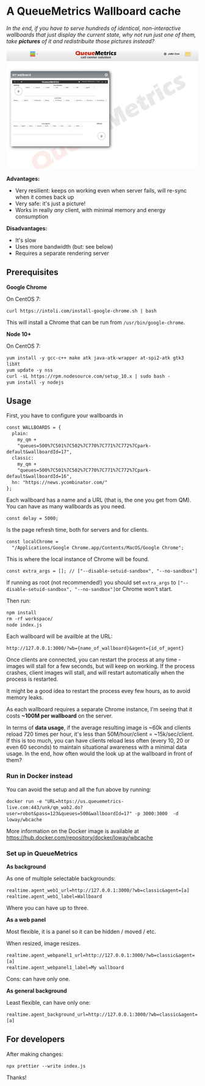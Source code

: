 # A QueueMetrics Wallboard cache

_In the end, if you have to serve hundreds of identical, non-interactive wallboards that just display the current state, why not run just one of them, take **pictures** of it and redistribuite those pictures instead?_


![Alt text](https://github.com/Loway/OpenQueueMetricsAddOns/raw/master/WallboardCache/qm_embedded_wb.jpg "How it looks like")


__Advantages:__

- Very resilient: keeps on working even when server fails, will re-sync when it comes back up 
- Very safe: it's just a picture!
- Works in really *any* client, with minimal memory and energy consumption


__Disadvantages:__

- It's slow
- Uses more bandwidth (but: see below)
- Requires a separate rendering server


## Prerequisites

__Google Chrome__

On CentOS 7:

	curl https://intoli.com/install-google-chrome.sh | bash


This will install a Chrome that can be run from `/usr/bin/google-chrome`.

__Node 10+__

On CentOS 7:

	yum install -y gcc-c++ make atk java-atk-wrapper at-spi2-atk gtk3 libXt
	yum update -y nss
	curl -sL https://rpm.nodesource.com/setup_10.x | sudo bash -
	yum install -y nodejs


## Usage

First, you have to configure your wallboards in 

	const WALLBOARDS = {
	  plain:
	    my_qm +
	    "queues=500%7C501%7C502%7C770%7C771%7C772%7Cpark-default&wallboardId=17",
	  classic:
	    my_qm +
	    "queues=500%7C501%7C502%7C770%7C771%7C772%7Cpark-default&wallboardId=16",
	  hn: "https://news.ycombinator.com/"
	};

Each wallboard has a name and a URL (that is, the one you get from QM). You can have as many wallboards as you need.

	const delay = 5000;

Is the page refresh time, both for servers and for clients.

	const localChrome =
	  "/Applications/Google Chrome.app/Contents/MacOS/Google Chrome";

This is where the local instance of Chrome will be found.

	const extra_args = []; // ["--disable-setuid-sandbox", "--no-sandbox"]

If running as root (not recommended!) you should set `extra_args` to `["--disable-setuid-sandbox", "--no-sandbox"]`or Chrome won't start.

Then run:

	npm install
	rm -rf workspace/
	node index.js


Each wallboard will be availble at the URL:

	http://127.0.0.1:3000/?wb={name_of_wallboard}&agent={id_of_agent}

Once clients are connected, you can restart the process at any time - images will stall for a few seconds, but will keep on working. If the process crashes, client images will stall, and will restart automatically when the process is restarted.

It might be a good idea to restart the process evey few hours, as to avoid memory leaks.

As each wallboard requires a separate Chrome instance, I'm seeing that it costs __~100M per wallboard__ on the server. 

In terms of __data usage__, if the average resulting image is ~60k and clients reload 720 times per hour, it's less than 50M/hour/client = ~15k/sec/client. If this is too much, you can have clients reload less often (every 10, 20 or even 60 seconds) to maintain situational awareness with a minimal data usage. In the end, how often would the look up at the wallboard in front of them? 

### Run in Docker instead

You can avoid the setup and all the fun above by running:

	docker run -e "URL=https://us.queuemetrics-live.com:443/unk/qm_wab2.do?user=robot&pass=123&queues=500&wallboardId=17" -p 3000:3000  -d loway/wbcache

More information on the Docker image is available at https://hub.docker.com/repository/docker/loway/wbcache


### Set up in QueueMetrics

**As background**

As one of multiple selectable backgrounds:

	realtime.agent_web1_url=http://127.0.0.1:3000/?wb=classic&agent=[a]
	realtime.agent_web1_label=Wallboard

Where you can have up to three.

**As a web panel**

Most flexible, it is a panel so it can be hidden / moved / etc.

When resized, image resizes.

	realtime.agent_webpanel1_url=http://127.0.0.1:3000/?wb=classic&agent=[a]
	realtime.agent_webpanel1_label=My wallboard

Cons: can have only one.


**As general background**

Least flexible, can have only one:

	realtime.agent_background_url=http://127.0.0.1:3000/?wb=classic&agent=[a]


## For developers

After making changes:

	npx prettier --write index.js

Thanks!
